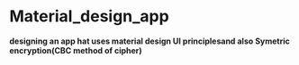 # Material_design_app

**designing an app hat uses material design UI principlesand also Symetric encryption(CBC method of cipher)**
